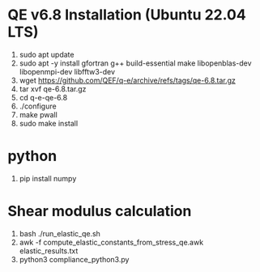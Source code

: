 # QE v6.8 Installation (Ubuntu 22.04 LTS)
1. sudo apt update
2. sudo apt -y install gfortran g++ build-essential make libopenblas-dev libopenmpi-dev libfftw3-dev
3. wget https://github.com/QEF/q-e/archive/refs/tags/qe-6.8.tar.gz
4. tar xvf qe-6.8.tar.gz
5. cd q-e-qe-6.8
6. ./configure
7. make pwall
8. sudo make install

# python
1. pip install numpy

# Shear modulus calculation
1. bash ./run_elastic_qe.sh
2. awk -f compute_elastic_constants_from_stress_qe.awk elastic_results.txt
3. python3 compliance_python3.py